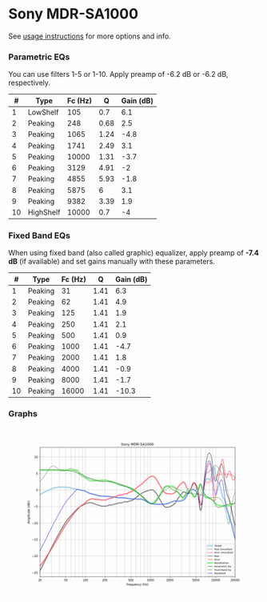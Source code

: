 # Sony MDR-SA1000
See [usage instructions](https://github.com/jaakkopasanen/AutoEq#usage) for more options and info.

### Parametric EQs
You can use filters 1-5 or 1-10. Apply preamp of -6.2 dB or -6.2 dB, respectively.

|   # | Type      |   Fc (Hz) |    Q |   Gain (dB) |
|-----|-----------|-----------|------|-------------|
|   1 | LowShelf  |       105 | 0.7  |         6.1 |
|   2 | Peaking   |       248 | 0.68 |         2.5 |
|   3 | Peaking   |      1065 | 1.24 |        -4.8 |
|   4 | Peaking   |      1741 | 2.49 |         3.1 |
|   5 | Peaking   |     10000 | 1.31 |        -3.7 |
|   6 | Peaking   |      3129 | 4.91 |        -2   |
|   7 | Peaking   |      4855 | 5.93 |        -1.8 |
|   8 | Peaking   |      5875 | 6    |         3.1 |
|   9 | Peaking   |      9382 | 3.39 |         1.9 |
|  10 | HighShelf |     10000 | 0.7  |        -4   |

### Fixed Band EQs
When using fixed band (also called graphic) equalizer, apply preamp of **-7.4 dB** (if available) and set gains manually with these parameters.

|   # | Type    |   Fc (Hz) |    Q |   Gain (dB) |
|-----|---------|-----------|------|-------------|
|   1 | Peaking |        31 | 1.41 |         6.3 |
|   2 | Peaking |        62 | 1.41 |         4.9 |
|   3 | Peaking |       125 | 1.41 |         1.9 |
|   4 | Peaking |       250 | 1.41 |         2.1 |
|   5 | Peaking |       500 | 1.41 |         0.9 |
|   6 | Peaking |      1000 | 1.41 |        -4.7 |
|   7 | Peaking |      2000 | 1.41 |         1.8 |
|   8 | Peaking |      4000 | 1.41 |        -0.9 |
|   9 | Peaking |      8000 | 1.41 |        -1.7 |
|  10 | Peaking |     16000 | 1.41 |       -10.3 |

### Graphs
![](./Sony%20MDR-SA1000.png)
